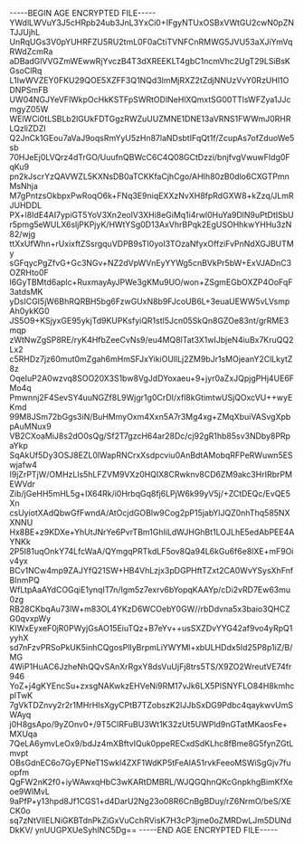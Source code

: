 -----BEGIN AGE ENCRYPTED FILE-----
YWdlLWVuY3J5cHRpb24ub3JnL3YxCi0+IFgyNTUxOSBxVWtGU2cwN0pZNTJJUjhL
UnRqUGs3V0pYUHRFZU5RU2tmL0F0aCtiTVNFCnRMWG5JVU53aXJiYmVqRWdZcmRa
aDBadGlVVGZmWEwwRjYvczB4T3dXREEKLT4gbC1ncmVhc2UgT29LSiBsKGsoClRq
L1IwWVZEY0FKU29QOE5XZFF3Q1NQd3lmMjRXZ2tZdjNNUzVvY0RzUHl1ODNPSmFB
UW04NGJYeVFlWkpOcHkKSTFpSWRtODlNeHlXQmxtSG00TTlsWFZya1JJcmgyZ05W
WElWCi0tLSBLb2lGUkFDTGgzRWZuUUZMNE1DNE13aVRNS1FWWmJ0RHRLQzliZDZI
Q2JnCk1GEou7aVaJ9oqsRmYyU5zHn87laNDsbtIFqQt1f/ZcupAs7ofZduoWe5sb
70HJeEj0LVQrz4dTrGO/UuufnQBWcC6C4Q08GCtDzzi/bnjfvgVwuwFIdg0FqKu9
pn2kJscrYzQAVWZL5KXNsDB0aTCKKfaCjhCgo/AHIh80zB0dlo6CXGTPmnMsNhja
M7gPntzsOkbpxPwRoqO6k+FNq3E9niqEXXzNvXH8fpRdGXW8+kZzq/JLmRJUHDDL
PX+l8IdE4AI7ypiGT5YoV3Xn2eolV3XHi8eGiMq1i4rwl0HuYa9DlN9uPtDtISbU
r5pmg5eWULX6sljPKPjyK/HWtYSg0D13AxVhrBPqk2EgUSOHhkwYHHu3zN82/wjg
ttXxUfWhn+rUxixftZSsrgquVDPB9sTI0yoI3TOzaNfyxOffziFvPnNdXGJBUTMy
sGFqycPgZfvG+Gc3NGv+NZ2dVpWVnEyYYWg5cnBVkPr5bW+ExVJADnC3OZRHto0F
l6GyTBMtd6aplc+RuxmayAyJPWe3gKMu9UO/won+ZSgmEGbOXZP4OoFqF3atdsMK
yDsICGI5jW6BhRQRBH5bg6FzwGUxN8b9FJcoUB6L+3euaUEWW5vLVsmpAh0ykKG0
JS5O9+KSjyxGE95ykjTd9KUPKsfyiQR1stl5Jcn05SkQn8GZOe83nt/grRME3mqp
zWtNwZgSP8RE/ryK4HfbZeeCvNs9/eu4MQ8lTat3X1wIJbjeN4iuBx7KruQQ2Lx2
c5RHDz7jz60mut0mZgah6mHmSFJxYikiOUllLj2ZM9bJr1sMOjeanY2ClLkytZ8z
OqeIuP2A0wzvq8SOO20X3S1bw8VgJdDYoxaeu+9+jyr0aZxJQpjgPHj4UE6FMo4q
Pmwnnj2F4SevSY4uuNGZf8L9Wjgr1g0CrDI/xfl8kGtimtwUSjQOxcVU++wyEKmd
99M8JSm72bGgs3iN/BuHMmyOxm4Xxn5A7r3Mg4xg+ZMqXbuiVASvgXpbpAuMNux9
VB2CXoaMiJ8s2dO0sQg/Sf2T7gzcH64ar28Dc/cj92gR1hb85sv3NDby8PRpaYkp
SqAkUf5Dy3OSJ8EZL0lWapRNCrxXsdpcviu0AnBdtAMobqRFPeRWuwn5ESwjafw4
I9jZrPTjW/OMHzLls5hLFZVM9VXz0HQIX8CRwknv8CD6ZM9akc3HrIRbrPMEWVdr
Zib/jGeHH5mHL5g+IX64Rk/i0HrbqGq8fj6LPjW6k99yV5j/+ZCtDEQc/EvQE5Xn
csUyiotXAdQbwGfFwndA/AtOcjdGOBIw9Cog2pP15jabYlJQZ0nhThq585NXXNNU
Hx8BE+z9KDXe+YhUtJNrYe6PvrTBm1GhIiLdWJHGhBt1LOJLhE5edAbPEE4AYNKk
2P5I81uqOnkY74LfcWaA/QYmgqPRTkdLF5ov8Qa94L6kGu6f6e8lXE+mF9Oiv4yx
BCv1NCw4mp9ZAJYfQ21SW+HB4VhLzjx3pDGPHftTZxt2CA0WvYSysXhFnfBInmPQ
WfLtpAaAYdCOGqiE1ynqIT7n/Igm5z7exrv6bYopqKAAYp/cDi2vRD7Ew63mu0zg
RB28CKbqAu73lW+m83OL4YKzD6WCOebY0GW//rbDdvna5x3baio3QHCZG0qvxpWy
KIWxEyxeF0jR0PWyjGsAO15EiuTQz+B7eYv++usSXZDvYYG42af9vo4yRpQ1yyhX
sd7nFzvPRSoPkUK5inhCQgosPlIyBrpmLiYWYMl+xbULHDdx5Id25P8p1iZ/B/MG
4WiP1HuAC6JzheNhQQvSAnXrRgxY8dsVuUjFj8trs5TS/X9ZO2WreutVE74fr946
YoZ+j4gKYEncSu+zxsgNAKwkzEHVeNi9RM17vJk6LX5PlSNYFLO84H8kmhcplTwK
7gVkTDZnvy2r2r1MHrHIsXgyCPtB7TZobszK2lJJbSxDG9Pdbc4qaykwvUmSWAyq
j0H8gsApo/9yZOnv0+/9T5ClRFuBU3Wt1K32zUt5UWPld9nGTatMKaosFe+MXUqa
7QeLA6ymvLeOx9/bdJz4mXBftvIQuk0ppeRECxdSdKLhc8fBme8G5fynZGtLmvpt
OBsGdnEC6o7GyEPNeT1Swkl4ZXF1WdKP5tFeAIA51rvkFeeoMSWiSgGjv7fuopfm
QgFW2nK2f0+iyWAwxqHbC3wKARtDMBRL/WJQGQhnQKcGnpkhgBimKfXeoe9WlMvL
9aPfP+y13hpd8Jf1CGS1+d4DarU2Ng23o08R6CnBgBDuy/rZ6NrmO/beS/XECK0o
sq7zNtVllELNiGKBTdnPkZiGxVuCchRVisK7H3cP3jme0oZMRDwLJm5DUNdDkKV/
ynUUGPXUeSyhINC5Dg==
-----END AGE ENCRYPTED FILE-----
